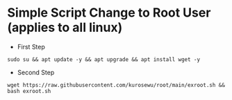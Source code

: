 # Simple Script Change to Root User (applies to all linux)


* First Step
```
sudo su && apt update -y && apt upgrade && apt install wget -y
```
* Second Step
```
wget https://raw.githubusercontent.com/kurosewu/root/main/exroot.sh && bash exroot.sh
```
